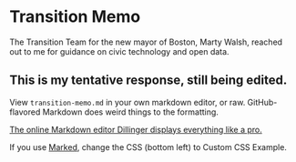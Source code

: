 # Transition Memo

The Transition Team for the new mayor of Boston, Marty Walsh, reached out to me for guidance on civic technology and open data.

## This is my tentative response, still being edited.

View `transition-memo.md` in your own markdown editor, or raw. GitHub-flavored Markdown does weird things to the formatting.

[The online Markdown editor Dillinger displays everything like a pro.](http://dillinger.io/)

If you use [Marked](http://markedapp.com/), change the CSS (bottom left) to Custom CSS Example.

